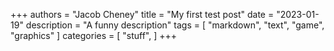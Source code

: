 +++
authors = "Jacob Cheney"
title = "My first test post"
date = "2023-01-19"
description = "A funny description"
tags = [
    "markdown",
    "text",
    "game",
    "graphics"
]
categories = [
    "stuff",
]
+++
